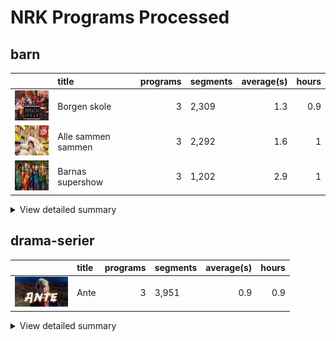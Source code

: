 # NRK Programs Processed
## barn
|                                                                                       | title              |   programs | segments   |   average(s) |   hours |
|:--------------------------------------------------------------------------------------|:-------------------|-----------:|:-----------|-------------:|--------:|
| <img src="cachedimages/65lwG2RYIez97JLmKiBMJwTf5TtkecDyLvYyLyhKeLpw.jpg" height="48"> | Borgen skole       |          3 | 2,309      |          1.3 |     0.9 |
| <img src="cachedimages/Cunw69xZv4gApIx5s-RjzAlNvQ4x2gs_u5X9tx75IJrQ.jpg" height="48"> | Alle sammen sammen |          3 | 2,292      |          1.6 |     1   |
| <img src="cachedimages/MBhV845j-22KU4JLQhX06AutGeiOj25l-J4DTt1kJQVw.jpg" height="48"> | Barnas supershow   |          3 | 1,202      |          2.9 |     1   |

<details><summary>View detailed summary</summary>

| title              | program_id   | subtitle                    | category   |   segments |   hours |
|:-------------------|:-------------|:----------------------------|:-----------|-----------:|--------:|
| Alle sammen sammen | MSUB22000113 | 1. episode                  | barn       |        753 |     0.3 |
| Alle sammen sammen | MSUB22000213 | 2. episode                  | barn       |        763 |     0.3 |
| Alle sammen sammen | MSUB22000313 | 3. episode                  | barn       |        776 |     0.4 |
| Barnas supershow   | MSUS01004710 | 1. episode                  | barn       |        372 |     0.3 |
| Barnas supershow   | MSUS01004810 | 2. episode                  | barn       |        389 |     0.3 |
| Barnas supershow   | MSUS01004910 | 3. episode                  | barn       |        441 |     0.3 |
| Borgen skole       | FBUA03003087 | 1. Borgen skole - klasse 6B | barn       |        696 |     0.3 |
| Borgen skole       | FBUA03003187 | 2. Borgen skole - klasse 6B | barn       |        888 |     0.3 |
| Borgen skole       | FBUA03003287 | 3. Borgen skole - klasse 6B | barn       |        725 |     0.3 |
</details>

## drama-serier
|                                                                                       | title   |   programs | segments   |   average(s) |   hours |
|:--------------------------------------------------------------------------------------|:--------|-----------:|:-----------|-------------:|--------:|
| <img src="cachedimages/RnVdXnh0TfNSVOh6yq5TfwtmJ6Rx3ocJZFpjY_O-KoRA.jpg" height="48"> | Ante    |          3 | 3,951      |          0.9 |     0.9 |

<details><summary>View detailed summary</summary>
## Detailed View
| title   | program_id   | subtitle   | category     |   segments |   hours |
|:--------|:-------------|:-----------|:-------------|-----------:|--------:|
| Ante    | FBUA06000075 | 1. episode | drama-serier |       1268 |     0.3 |
| Ante    | FBUA06000175 | 2. episode | drama-serier |       1308 |     0.3 |
| Ante    | FBUA06000275 | 3. episode | drama-serier |       1375 |     0.3 |</details>

